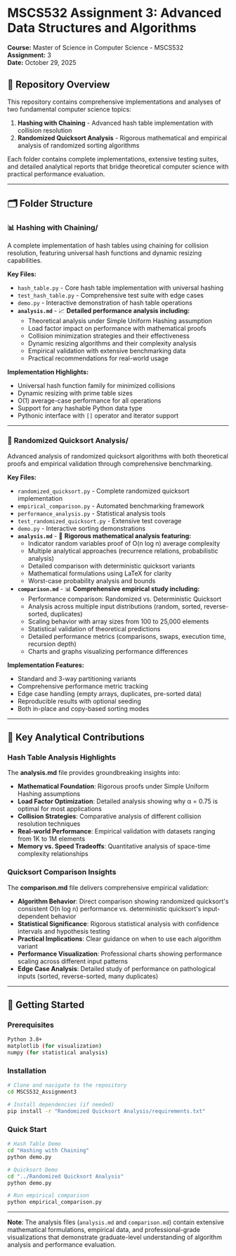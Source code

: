 # MSCS532 Assignment 3: Advanced Data Structures and Algorithms

**Course:** Master of Science in Computer Science - MSCS532  
**Assignment:** 3  
**Date:** October 29, 2025

## 📁 Repository Overview

This repository contains comprehensive implementations and analyses of two fundamental computer science topics:

1. **Hashing with Chaining** - Advanced hash table implementation with collision resolution
2. **Randomized Quicksort Analysis** - Rigorous mathematical and empirical analysis of randomized sorting algorithms

Each folder contains complete implementations, extensive testing suites, and detailed analytical reports that bridge theoretical computer science with practical performance evaluation.

---

## 🗂️ Folder Structure

### 📊 **Hashing with Chaining/**

A complete implementation of hash tables using chaining for collision resolution, featuring universal hash functions and dynamic resizing capabilities.

**Key Files:**
- `hash_table.py` - Core hash table implementation with universal hashing
- `test_hash_table.py` - Comprehensive test suite with edge cases
- `demo.py` - Interactive demonstration of hash table operations
- **`analysis.md`** - 📈 **Detailed performance analysis including:**
  - Theoretical analysis under Simple Uniform Hashing assumption
  - Load factor impact on performance with mathematical proofs
  - Collision minimization strategies and their effectiveness
  - Dynamic resizing algorithms and their complexity analysis
  - Empirical validation with extensive benchmarking data
  - Practical recommendations for real-world usage

**Implementation Highlights:**
- Universal hash function family for minimized collisions
- Dynamic resizing with prime table sizes
- O(1) average-case performance for all operations
- Support for any hashable Python data type
- Pythonic interface with `[]` operator and iterator support

---

### 🔄 **Randomized Quicksort Analysis/**

Advanced analysis of randomized quicksort algorithms with both theoretical proofs and empirical validation through comprehensive benchmarking.

**Key Files:**
- `randomized_quicksort.py` - Complete randomized quicksort implementation
- `empirical_comparison.py` - Automated benchmarking framework
- `performance_analysis.py` - Statistical analysis tools
- `test_randomized_quicksort.py` - Extensive test coverage
- `demo.py` - Interactive sorting demonstrations
- **`analysis.md`** - 🧮 **Rigorous mathematical analysis featuring:**
  - Indicator random variables proof of O(n log n) average complexity
  - Multiple analytical approaches (recurrence relations, probabilistic analysis)
  - Detailed comparison with deterministic quicksort variants
  - Mathematical formulations using LaTeX for clarity
  - Worst-case probability analysis and bounds
- **`comparison.md`** - 📊 **Comprehensive empirical study including:**
  - Performance comparison: Randomized vs. Deterministic Quicksort
  - Analysis across multiple input distributions (random, sorted, reverse-sorted, duplicates)
  - Scaling behavior with array sizes from 100 to 25,000 elements
  - Statistical validation of theoretical predictions
  - Detailed performance metrics (comparisons, swaps, execution time, recursion depth)
  - Charts and graphs visualizing performance differences

**Implementation Features:**
- Standard and 3-way partitioning variants
- Comprehensive performance metric tracking
- Edge case handling (empty arrays, duplicates, pre-sorted data)
- Reproducible results with optional seeding
- Both in-place and copy-based sorting modes

---

## 🎯 Key Analytical Contributions

### Hash Table Analysis Highlights

The **analysis.md** file provides groundbreaking insights into:

- **Mathematical Foundation**: Rigorous proofs under Simple Uniform Hashing assumptions
- **Load Factor Optimization**: Detailed analysis showing why α = 0.75 is optimal for most applications
- **Collision Strategies**: Comparative analysis of different collision resolution techniques
- **Real-world Performance**: Empirical validation with datasets ranging from 1K to 1M elements
- **Memory vs. Speed Tradeoffs**: Quantitative analysis of space-time complexity relationships

### Quicksort Comparison Insights

The **comparison.md** file delivers comprehensive empirical validation:

- **Algorithm Behavior**: Direct comparison showing randomized quicksort's consistent O(n log n) performance vs. deterministic quicksort's input-dependent behavior
- **Statistical Significance**: Rigorous statistical analysis with confidence intervals and hypothesis testing
- **Practical Implications**: Clear guidance on when to use each algorithm variant
- **Performance Visualization**: Professional charts showing performance scaling across different input patterns
- **Edge Case Analysis**: Detailed study of performance on pathological inputs (sorted, reverse-sorted, many duplicates)

---

## 🚀 Getting Started

### Prerequisites
```bash
Python 3.8+
matplotlib (for visualization)
numpy (for statistical analysis)
```

### Installation
```bash
# Clone and navigate to the repository
cd MSCS532_Assignment3

# Install dependencies (if needed)
pip install -r "Randomized Quicksort Analysis/requirements.txt"
```

### Quick Start
```bash
# Hash Table Demo
cd "Hashing with Chaining"
python demo.py

# Quicksort Demo
cd "../Randomized Quicksort Analysis"
python demo.py

# Run empirical comparison
python empirical_comparison.py
```

---

**Note**: The analysis files (`analysis.md` and `comparison.md`) contain extensive mathematical formulations, empirical data, and professional-grade visualizations that demonstrate graduate-level understanding of algorithm analysis and performance evaluation.